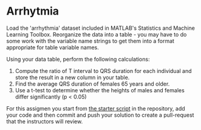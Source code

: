 # Arrhytmia

Load the 'arrhythmia' dataset included in MATLAB's Statistics and Machine Learning Toolbox. 
Reorganize the data into a table - you may have to do some work with the variable name strings to get them into a format appropriate for table variable names. 

Using your data table, perform the following calculations:

1. Compute the ratio of T interval to QRS duration for each individual and store the result in a new column in your table.
2. Find the average QRS duration of females 65 years and older.
3. Use a t-test to determine whether the heights of males and females differ significantly (p < 0.05)


For this assigmen you start from [the starter script](../code/arrhytmia.m) in the repository, add your code and then commit and push your solution to create a pull-request that the instructors will review.